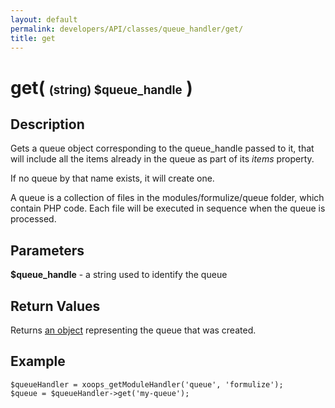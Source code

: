 ```yaml
---
layout: default
permalink: developers/API/classes/queue_handler/get/
title: get
---
```


# get( <span style='font-size: 14pt;'>(string) $queue_handle</span> )

## Description

Gets a queue object corresponding to the queue_handle passed to it, that will include all the items already in the queue as part of its _items_ property.

If no queue by that name exists, it will create one.

A queue is a collection of files in the modules/formulize/queue folder, which contain PHP code. Each file will be executed in sequence when the queue is processed.

## Parameters

__$queue_handle__ - a string used to identify the queue

## Return Values

Returns [an object](../../queue_object) representing the queue that was created.

## Example

~~~
$queueHandler = xoops_getModuleHandler('queue', 'formulize');
$queue = $queueHandler->get('my-queue');
~~~
